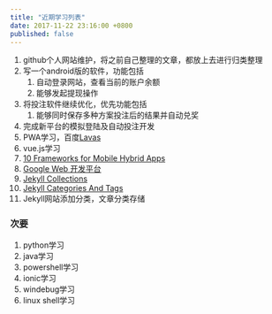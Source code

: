 ```yaml
---
title: "近期学习列表"
date: 2017-11-22 23:16:00 +0800
published: false
---
```

1. github个人网站维护，将之前自己整理的文章，都放上去进行归类整理
2. 写一个android版的软件，功能包括
   1. 自动登录网站，查看当前的账户余额
   2. 能够发起提现操作
3. 将投注软件继续优化，优先功能包括
   1. 能够同时保存多种方案投注后的结果并自动兑奖
4. 完成新平台的模拟登陆及自动投注开发
5. PWA学习，百度[Lavas](https://lavas.baidu.com/doc)
6. vue.js学习
7. [10 Frameworks for Mobile Hybrid Apps](https://blog.jscrambler.com/10-frameworks-for-mobile-hybrid-apps/)
8. [Google Web 开发平台](https://developers.google.com/web/showcase/?hl=zh-cn)
9. [Jekyll Collections](https://blog.webjeda.com/jekyll-collections/)
10. [Jekyll Categories And Tags](https://blog.webjeda.com/jekyll-categories/)
11. Jekyll网站添加分类，文章分类存储

### 次要
1. python学习
2. java学习
3. powershell学习
4. ionic学习
5. windebug学习
6. linux shell学习


